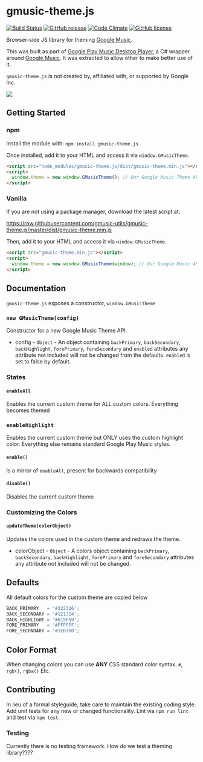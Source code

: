 # gmusic-theme.js
[![Build Status](https://travis-ci.org/gmusic-utils/gmusic-theme.js.svg?branch=master)](https://travis-ci.org/gmusic-utils/gmusic-theme.js)
[![GitHub release](https://img.shields.io/github/tag/gmusic-utils/gmusic-theme.js.svg)]()
[![Code Climate](https://img.shields.io/codeclimate/github/gmusic-utils/gmusic-theme.js.svg)]()
[![GitHub license](https://img.shields.io/github/license/gmusic-utils/gmusic-theme.js.svg)]()

Browser-side JS library for theming [Google Music][].

[Google Music]: https://play.google.com/music/

This was built as part of [Google Play Music Desktop Player][], a C# wrapper around [Google Music][].  It was extracted to allow other to make better use of it.

`gmusic-theme.js` is not created by, affiliated with, or supported by Google Inc.

[Google Play Music Desktop Player]: https://github.com/MarshallOfSound/Google-Play-Music-Desktop-Player-UNOFFICIAL-
[Google Music]: https://play.google.com/music/listen

![](https://www.samuel.ninja/img/gpmdp_screen.gif)

## Getting Started
### npm
Install the module with: `npm install gmusic-theme.js`

Once installed, add it to your HTML and access it via `window.GMusicTheme`.

```html
<script src="node_modules/gmusic-theme.js/dist/gmusic-theme.min.js"></script>
<script>
  window.theme = new window.GMusicTheme(); // Our Google Music Theme API
</script>
```

### Vanilla
If you are not using a package manager, download the latest script at:

https://raw.githubusercontent.com/gmusic-utils/gmusic-theme.js/master/dist/gmusic-theme.min.js

Then, add it to your HTML and access it via `window.GMusicTheme`.

```html
<script src="gmusic-theme.min.js"></script>
<script>
  window.theme = new window.GMusicTheme(window); // Our Google Music API
</script>
```

## Documentation
`gmusic-theme.js` exposes a constructor, `window.GMusicTheme`

### `new GMusicTheme(config)`
Constructor for a new Google Music Theme API.

- config - `Object` -  An object containing `backPrimary`, `backSecondary`,
`backHighlight`, `forePrimary`, `foreSecondary` and `enabled` attributes any attribute not
included will not be changed from the defaults.  `enabled` is set to false by default.

### States

#### `enableAll`
Enables the current custom theme for ALL custom colors.  Everything becomes themed

### `enableHighlight`
Enables the current custom theme but ONLY uses the custom highlight color.  Everything else remains standard Google Play Music styles.

#### `enable()`
Is a mirror of `enableAll`, present for backwards compatibility

#### `disable()`
Disables the current custom theme

### Customizing the Colors

#### `updateTheme(colorObject)`
Updates the colors used in the custom theme and redraws the theme.

- colorObject - `Object` -  A colors object containing `backPrimary`, `backSecondary`,
`backHighlight`, `forePrimary` and `foreSecondary` attributes any attribute not
included will not be changed.

## Defaults
All default colors for the custom theme are copied below

```js
BACK_PRIMARY   = '#222326';
BACK_SECONDARY = '#121314';
BACK_HIGHLIGHT = '#615F59';
FORE_PRIMARY   = '#FFFFFF';
FORE_SECONDARY = '#1ED760';
```

## Color Format
When changing colors you can use **ANY** CSS standard color syntax.  `#`, `rgb()`, `rgba()` Etc.


## Contributing
In lieu of a formal styleguide, take care to maintain the existing coding style. Add unit tests for any new or changed functionality. Lint via `npm run lint` and test via `npm test`.

### Testing
Currently there is no testing framework.  How do we test a theming library????
